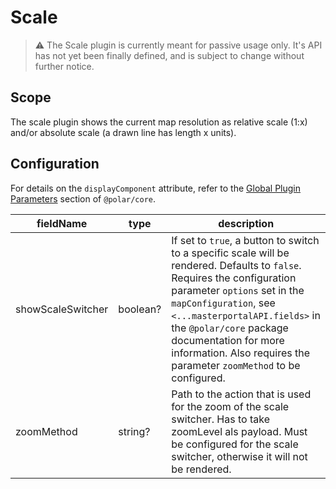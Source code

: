 # Scale

> ⚠ The Scale plugin is currently meant for passive usage only. It's API has not yet been finally defined, and is subject to change without further notice.

## Scope

The scale plugin shows the current map resolution as relative scale (1:x) and/or absolute scale (a drawn line has length x units).

## Configuration

For details on the `displayComponent` attribute, refer to the [Global Plugin Parameters](../../core/README.md#global-plugin-parameters) section of `@polar/core`.

| fieldName | type | description |
| - | - | - |
| showScaleSwitcher | boolean? | If set to `true`, a button to switch to a specific scale will be rendered. Defaults to `false`. Requires the configuration parameter `options` set in the `mapConfiguration`, see `<...masterportalAPI.fields>` in the `@polar/core` package documentation for more information. Also requires the parameter `zoomMethod` to be configured. |
| zoomMethod | string? | Path to the action that is used for the zoom of the scale switcher. Has to take zoomLevel als payload. Must be configured for the scale switcher, otherwise it will not be rendered.